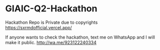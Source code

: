# GIAIC-Q2-Hackathon

Hackathon Repo is Private due to copyrights
https://sxrmdofficial.vercel.app/

If anyone wants to check the hackathon, text me on WhatsApp and I will make it public.
http://wa.me/923122240334
